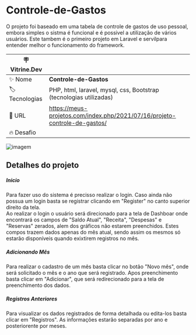 # Controle-de-Gastos

<p>O projeto foi baseado em uma tabela de controle de gastos de uso pessoal, embora simples o sistma é
funcional e é possivel a utilização de vários usuários. Este tambem é o primeiro projeto em Laravel e servilpara entender melhor o funcionamento do framework.</p>

| :placard: Vitrine.Dev |     |
| -------------  | --- |
| :sparkles: Nome        | **Controle-de-Gastos**
| :label: Tecnologias | PHP, html, laravel, mysql, css, Bootstrap (tecnologias utilizadas)
| :rocket: URL         | https://meus-projetos.com/index.php/2021/07/16/projeto-controle-de-gastos/
| :fire: Desafio     | 

![imagem](https://user-images.githubusercontent.com/58126683/88125442-b1211880-cba5-11ea-9814-45b580204086.jpg#vitrinedev)

## Detalhes do projeto      
<h5>Inicio</h5>
<p>Para fazer uso do sistema é precisso realizar o login. Caso ainda não possua um login basta se registrar clicando em "Register" no canto superior direito da tela.<br>
Ao realizar o login o usuário será direcionado para a tela de Dashboar onde encontrará os campos de "Saldo Atual", "Receita",
"Despesas" e "Reservas" zerados, alem dos gráficos não estarem preenchidos. Estes compos trazem dados apenas do mês atual, sendo assim
os mesmos só estarão disponíveis quando exixtirem registros no mês.</p>
                    
<h5>Adicionando Mês</h5>
<p>Para realizar o cadastro de um mês basta clicar no botão "Novo mês", onde será solicitado o mês e o ano que será registrado. Apos preenchimento basta clicar em "Adicionar", que será redirecionado para a tela de preenchimento dos dados.</p>

<h5>Registros Anteriores</h5>
<p>Para visualizar os dados registrados de forma detalhada ou edita-los basta clicar em "Registros". As informações estarão separadas por ano e posteriorente por meses.</p>
                  
